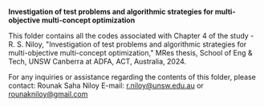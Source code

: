 **Investigation of test problems and algorithmic strategies for multi-objective multi-concept optimization**

This folder contains all the codes associated with Chapter 4 of the study -
R. S. Niloy, "Investigation of test problems and algorithmic strategies for multi-objective multi-concept optimization," MRes thesis, School of Eng & Tech, UNSW Canberra at ADFA, ACT, Australia, 2024.

For any inquiries or assistance regarding the contents of this folder, please contact:
Rounak Saha Niloy
E-mail: r.niloy@unsw.edu.au or rounakniloy@gmail.com
